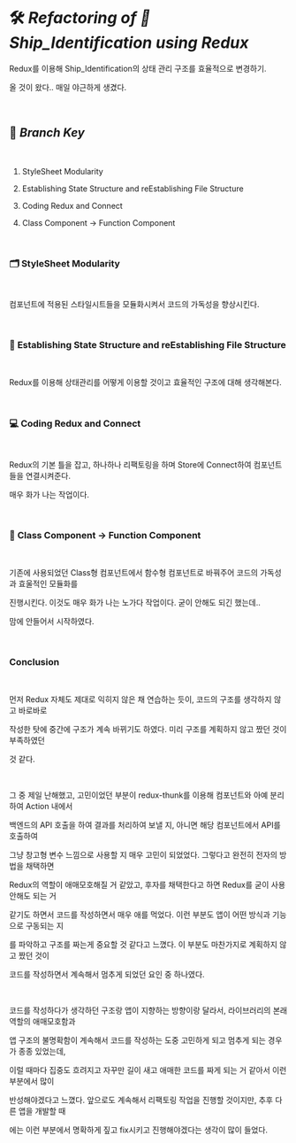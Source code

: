 # 🛠 _Refactoring of 🚢Ship_Identification using Redux_

Redux를 이용해 Ship_Identification의 상태 관리 구조를 효율적으로 변경하기.

올 것이 왔다.. 매일 야근하게 생겼다.

<br>

## 🔑 _Branch Key_

<br>

1. StyleSheet Modularity 

2. Establishing State Structure and reEstablishing File Structure

3. Coding Redux and Connect

4. Class Component -> Function Component

<br>

### 🗂 **StyleSheet Modularity**

<br>

컴포넌트에 적용된 스타일시트들을 모듈화시켜서 코드의 가독성을 향상시킨다.

<br>

### 🧾 **Establishing State Structure and reEstablishing File Structure**

<br>

Redux를 이용해 상태관리를 어떻게 이용할 것이고 효율적인 구조에 대해 생각해본다.

<br>

### 💻 **Coding Redux and Connect**

<br>

Redux의 기본 틀을 잡고, 하나하나 리팩토링을 하며 Store에 Connect하여 컴포넌트들을 연결시켜준다.

매우 화가 나는 작업이다.

<br>

### 📲 **Class Component -> Function Component**

<br>

기존에 사용되었던 Class형 컴포넌트에서 함수형 컴포넌트로 바꿔주어 코드의 가독성과 효울적인 모듈화를

진행시킨다. 이것도 매우 화가 나는 노가다 작업이다. 굳이 안해도 되긴 했는데.. 

맘에 안들어서 시작하였다.

<br>

### **Conclusion**

<br>

먼저 Redux 자체도 제대로 익히지 않은 채 연습하는 듯이, 코드의 구조를 생각하지 않고 바로바로

작성한 탓에 중간에 구조가 계속 바뀌기도 하였다. 미리 구조를 계획하지 않고 짰던 것이 부족하였던 

것 같다.

<br>

그 중 제일 난해했고, 고민이었던 부분이 redux-thunk를 이용해 컴포넌트와 아예 분리하여 Action 내에서

백엔드의 API 호출을 하여 결과를 처리하여 보낼 지, 아니면 해당 컴포넌트에서 API를 호출하여 

그냥 창고형 변수 느낌으로 사용할 지 매우 고민이 되었었다. 그렇다고 완전히 전자의 방법을 채택하면

Redux의 역할이 애매모호해질 거 같았고, 후자를 채택한다고 하면 Redux를 굳이 사용 안해도 되는 거 

같기도 하면서 코드를 작성하면서 매우 애를 먹었다. 이런 부분도 앱이 어떤 방식과 기능으로 구동되는 지

를 파악하고 구조를 짜는게 중요할 것 같다고 느꼈다. 이 부분도 마찬가지로 계획하지 않고 짰던 것이

코드를 작성하면서 계속해서 멈추게 되었던 요인 중 하나였다.

<br>

코드를 작성하다가 생각하던 구조랑 앱이 지향하는 방향이랑 달라서, 라이브러리의 본래 역할의 애매모호함과

앱 구조의 불명확함이 계속해서 코드를 작성하는 도중 고민하게 되고 멈추게 되는 경우가 종종 있었는데,

이럴 때마다 집중도 흐려지고 자꾸만 길이 새고 애매한 코드를 짜게 되는 거 같아서 이런 부분에서 많이

반성해야겠다고 느꼈다. 앞으로도 계속해서 리팩토링 작업을 진행할 것이지만, 추후 다른 앱을 개발할 때

에는 이런 부분에서 명확하게 짚고 fix시키고 진행해야겠다는 생각이 많이 들었다.

